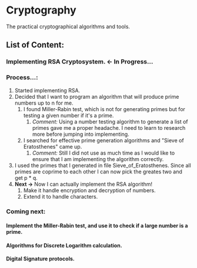 # Cryptography
The practical cryptographical algorithms and tools.

## List of Content:


### Implementing RSA Cryptosystem.  &larr; In Progress... 
### Process...:
1. Started implementing RSA.
2. Decided that I want to program an algorithm that will produce prime numbers up to n for me.
   1. I found Miller-Rabin test, which is not for generating primes but for testing a given number if it's a prime. 
      1. *Comment:* Using a number testing algorithm to generate a list of primes gave me a proper headache. I need to learn to research more before jumping into implementing.
   2. I searched for effective prime generation algorithms and "Sieve of Eratosthenes" came up. 
      1. *Comment:* Still I did not use as much time as I would like to ensure that I am implementing the algorithm correctly. 
3. I used the primes that I generated in file Sieve_of_Eratosthenes. Since all primes are coprime to each other I can now pick the greates two and get p * q.
4. **Next &rarr;** Now I can actually implement the RSA algorithm!
   1. Make it handle encryption and decryption of numbers.
   2. Extend it to handle characters.



### Coming next:
#### Implement the Miller-Rabin test, and use it to check if a large number is a prime.
#### Algorithms for Discrete Logarithm calculation. 
#### Digital Signature protocols.


